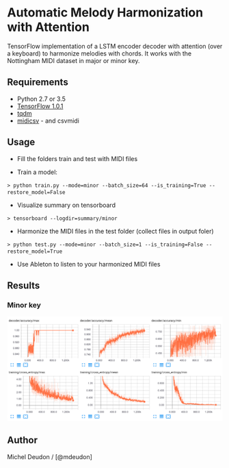 # Automatic Melody Harmonization with Attention

TensorFlow implementation of a LSTM encoder decoder with attention (over a keyboard) to harmonize melodies with chords.
It works with the Nottingham MIDI dataset in major or minor key.


## Requirements
- Python 2.7 or 3.5
- [TensorFlow 1.0.1](https://www.tensorflow.org/install/)
- [tqdm](https://pypi.python.org/pypi/tqdm)
- [midicsv](http://www.fourmilab.ch/webtools/midicsv/) - and csvmidi

## Usage

- Fill the folders train and test with MIDI files

- Train a model:
```
> python train.py --mode=minor --batch_size=64 --is_training=True --restore_model=False
```

- Visualize summary on tensorboard
```
> tensorboard --logdir=summary/minor
```

- Harmonize the MIDI files in the test folder (collect files in output foler)
```
> python test.py --mode=minor --batch_size=1 --is_training=False --restore_model=True
```

- Use Ableton to listen to your harmonized MIDI files

## Results

### Minor key

![tensorboard](./minor_vibes.png)

## Author

Michel Deudon / [@mdeudon]
